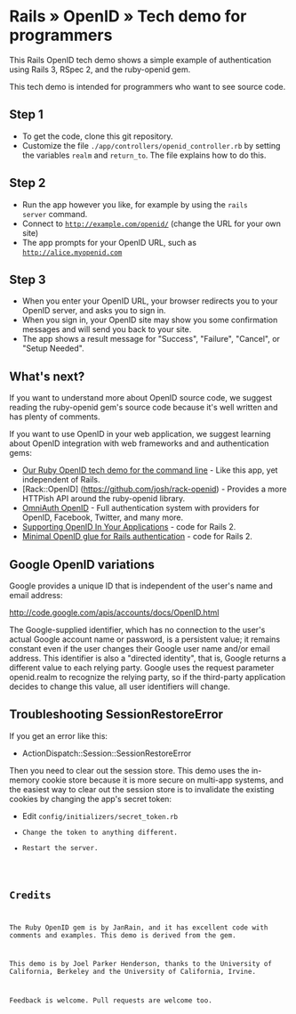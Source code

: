 # Rails » OpenID » Tech demo for programmers

This Rails OpenID tech demo shows a simple example of authentication using Rails 3, RSpec 2, and the ruby-openid gem.

This tech demo is intended for programmers who want to see source code.


## Step 1

  * To get the code, clone this git repository.
  * Customize the file <code>./app/controllers/openid_controller.rb</code> by setting the variables <code>realm</code> and <code>return_to</code>. The file explains how to do this.

## Step 2

  * Run the app however you like, for example by using the <code>rails server</code> command.
  * Connect to <code>http://example.com/openid/</code> (change the URL for your own site)
  * The app prompts for your OpenID URL, such as <code>http://alice.myopenid.com</code>

## Step 3

  * When you enter your OpenID URL, your browser redirects you to your OpenID server, and asks you to sign in.
  * When you sign in, your OpenID site may show you some confirmation messages and will send you back to your site.
  * The app shows a result message for "Success", "Failure", "Cancel", or "Setup Needed".


## What's next?

If you want to understand more about OpenID source code, we suggest reading the ruby-openid gem's source code because it's well written and has plenty of comments.

If you want to use OpenID in your web application, we suggest learning about OpenID integration with web frameworks and and authentication gems:

  * [Our Ruby OpenID tech demo for the command line](https://github.com/SixArm/sixarm_ruby_openid_tech_demo) - Like this app, yet independent of Rails.
  * [Rack::OpenID] (https://github.com/josh/rack-openid) - Provides a more HTTPish API around the ruby-openid library.
  * [OmniAuth OpenID](https://github.com/intridea/omniauth-openid) - Full authentication system with providers for OpenID, Facebook, Twitter, and many more.
  * [Supporting OpenID In Your Applications](http://danwebb.net/2007/2/27/the-no-shit-guide-to-supporting-openid-in-your-applications) - code for Rails 2.
  * [Minimal OpenID glue for Rails authentication](http://anthonybailey.livejournal.com/35207.html) - code for Rails 2.


## Google OpenID variations

Google provides a unique ID that is independent of the user's name and email address:

http://code.google.com/apis/accounts/docs/OpenID.html

The Google-supplied identifier, which has no connection to the user's actual Google account name or password, is a persistent value; it remains constant even if the user changes their Google user name and/or email address. This identifier is also a "directed identity", that is, Google returns a different value to each relying party. Google uses the request parameter openid.realm to recognize the relying party, so if the third-party application decides to change this value, all user identifiers will change.


## Troubleshooting SessionRestoreError

If you get an error like this:

  * ActionDispatch::Session::SessionRestoreError

Then you need to clear out the session store. This demo uses the in-memory cookie store because it is more secure on multi-app systems, and the easiest way to clear out the session store is to invalidate the existing cookies by changing the app's secret token:

  * Edit <code>config/initializers/secret_token.rb
  * Change the token to anything different.
  * Restart the server.


## Credits

The Ruby OpenID gem is by JanRain, and it has excellent code with comments and examples. This demo is derived from the gem.

This demo is by Joel Parker Henderson, thanks to the University of California, Berkeley and the University of California, Irvine.

Feedback is welcome. Pull requests are welcome too.
